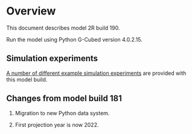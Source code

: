 # Overview

This document describes model 2R build 190.

Run the model using Python G-Cubed version 4.0.2.15.

## Simulation experiments

[A number of different example simulation experiments](simulations/README.md) are provided with this model build.

## Changes from model build 181

1. Migration to new Python data system.

2. First projection year is now 2022.